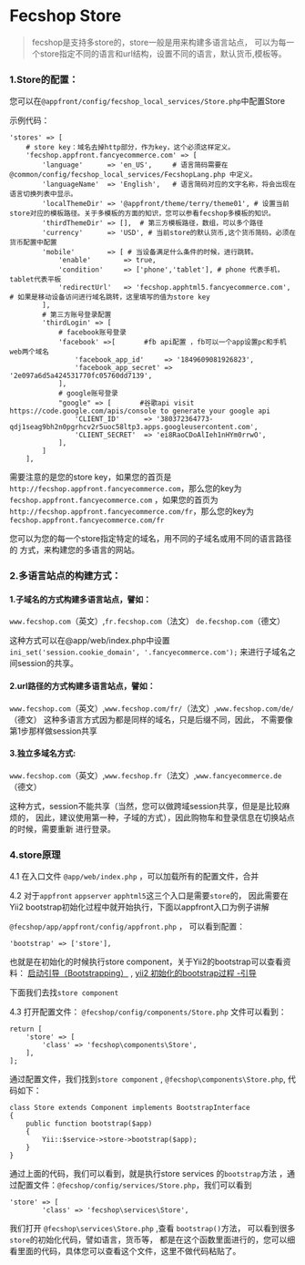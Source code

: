 ﻿Fecshop Store
=============

> fecshop是支持多store的，store一般是用来构建多语言站点，
> 可以为每一个store指定不同的语言和url结构，设置不同的语言，默认货币,模板等。

### 1.Store的配置：

您可以在`@appfront/config/fecshop_local_services/Store.php`中配置Store

示例代码：

```
'stores' => [	
	# store key：域名去掉http部分，作为key，这个必须这样定义。
	'fecshop.appfront.fancyecommerce.com' => [
		'language' 		=> 'en_US',		# 语言简码需要在@common/config/fecshop_local_services/FecshopLang.php 中定义。
		'languageName' 	=> 'English',	# 语言简码对应的文字名称，将会出现在语言切换列表中显示。
		'localThemeDir'	=> '@appfront/theme/terry/theme01', # 设置当前store对应的模板路径。关于多模板的方面的知识，您可以参看fecshop多模板的知识。
		'thirdThemeDir'	=> [],  # 第三方模板路径，数组，可以多个路径
		'currency' 		=> 'USD', # 当前store的默认货币,这个货币简码，必须在货币配置中配置
		'mobile'		=> [ # 当设备满足什么条件的时候，进行跳转。
			'enable'		=> true,
			'condition'		=> ['phone','tablet'], # phone 代表手机，tablet代表平板
			'redirectUrl' 	=> 'fecshop.apphtml5.fancyecommerce.com',	# 如果是移动设备访问进行域名跳转，这里填写的值为store key
		],
		# 第三方账号登录配置
		'thirdLogin' => [
			# facebook账号登录
			'facebook' =>[       #fb api配置 ，fb可以一个app设置pc和手机web两个域名 
				'facebook_app_id'     => '1849609081926823',
				'facebook_app_secret' => '2e097a6d5a424531770fc05760dd7139',
			],
			# google账号登录
			"google" => [       #谷歌api visit https://code.google.com/apis/console to generate your google api
				'CLIENT_ID'  	 => '380372364773-qdj1seag9bh2n0pgrhcv2r5uoc58ltp3.apps.googleusercontent.com',
				'CLIENT_SECRET'  => 'ei8RaoCDoAlIeh1nHYm0rrwO',
			],
		]
	],
```

需要注意的是您的store key，如果您的首页是
`http://fecshop.appfront.fancyecommerce.com`，那么您的key为
`fecshop.appfront.fancyecommerce.com`
，如果您的首页为
`http://fecshop.appfront.fancyecommerce.com/fr`，那么您的key为
`fecshop.appfront.fancyecommerce.com/fr`

您可以为您的每一个store指定特定的域名，用不同的子域名或用不同的语言路径的
方式，来构建您的多语言的网站。

### 2.多语言站点的构建方式：


#### 1.子域名的方式构建多语言站点，譬如：

`www.fecshop.com`（英文）,`fr.fecshop.com`（法文）  `de.fecshop.com`（德文）

这种方式可以在@app/web/index.php中设置 `ini_set('session.cookie_domain', '.fancyecommerce.com');`
来进行子域名之间session的共享。

#### 2.url路径的方式构建多语言站点，譬如：

`www.fecshop.com`（英文）,`www.fecshop.com/fr/`（法文）,`www.fecshop.com/de/`（德文）
这种多语言方式因为都是同样的域名，只是后缀不同，因此，
不需要像第1步那样做session共享

#### 3.独立多域名方式:

`www.fecshop.com`（英文）,`www.fecshop.fr`（法文）,`www.fancyecommerce.de`（德文）

这种方式，session不能共享（当然，您可以做跨域session共享，但是是比较麻烦的，
因此，建议使用第一种，子域的方式），因此购物车和登录信息在切换站点的时候，需要重新
进行登录。

### 4.store原理

4.1 在入口文件 `@app/web/index.php` ，可以加载所有的配置文件，合并

4.2 对于`appfront`  `appserver`  `apphtml5`这三个入口是需要`store`的，
因此需要在Yii2 bootstrap初始化过程中就开始执行，下面以appfront入口为例子讲解

`@fecshop/app/appfront/config/appfront.php` ， 可以看到配置：

```
'bootstrap' => ['store'],

```

也就是在初始化的时候执行store component，关于Yii2的bootstrap可以查看资料：
[启动引导（Bootstrapping）](http://www.yiichina.com/doc/guide/2.0/runtime-bootstrapping)
,
[yii2 初始化的bootstrap过程 -引导](http://www.fancyecommerce.com/2016/05/18/yii2-%E5%88%9D%E5%A7%8B%E5%8C%96%E7%9A%84bootstrap%E8%BF%87%E7%A8%8B-%E5%BC%95%E5%AF%BC/)

下面我们去找`store component`

4.3 打开配置文件： `@fecshop/config/components/Store.php` 文件可以看到：

```
return [
    'store' => [
        'class' => 'fecshop\components\Store',
    ],
];
```

通过配置文件，我们找到`store component` , `@fecshop\components\Store.php`,
代码如下：

```
class Store extends Component implements BootstrapInterface
{
    public function bootstrap($app)
    {
        Yii::$service->store->bootstrap($app);
    }
}
```

通过上面的代码，我们可以看到，就是执行store services 的`bootstrap`方法
，通过配置文件：`@fecshop/config/services/Store.php`，我们可以看到

```
'store' => [
        'class' => 'fecshop\services\Store',
```

我们打开 `@fecshop\services\Store.php` ,查看 `bootstrap()`方法，
可以看到很多`store`的初始化代码，譬如语言，货币等，
都是在这个函数里面进行的，您可以细看里面的代码，具体您可以查看这个文件，这里不做代码粘贴了。



